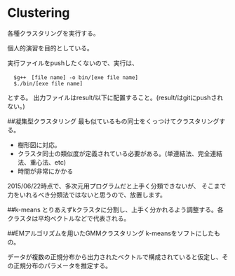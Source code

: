 # Clustering
各種クラスタリングを実行する。

個人的演習を目的としている。

実行ファイルをpushしたくないので、実行は、
  ```
    $g++　[file name] -o bin/[exe file name]
    $./bin/[exe file name]
  ```
とする。
出力ファイルはresult/以下に配置すること。(result/はgitにpushされない。)

##凝集型クラスタリング
最も似ているもの同士をくっつけてクラスタリングする。

 * 樹形図に対応。
 * クラスタ同士の類似度が定義されている必要がある。(単連結法、完全連結法、重心法、etc)
 * 時間が非常にかかる

2015/06/22時点で、多次元用プログラムだと上手く分類できないが、
そこまで力をいれるべき分類法ではないと思うので、放置します。

##k-means
とりあえずkクラスタに分割し、上手く分かれるよう調整する。各クラスタは平均ベクトルなどで代表される。

##EMアルゴリズムを用いたGMMクラスタリング
k-meansをソフトにしたもの。

データが複数の正規分布から出力されたベクトルで構成されていると仮定し、その正規分布のパラメータを推定する。